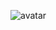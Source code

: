 ![avatar](https://github.com/AllenCoder/ConstraintLayoutSample/blob/master/device-2017-10-16-223905.gif)
